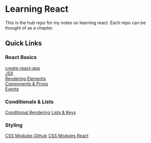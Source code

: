 # Learning React
This is the hub repo for my notes on learning react. Each repo can be thought of as a chapter.

## Quick Links

### React Basics
[create-react-app](https://github.com/facebookincubator/create-react-app)\
[JSX](https://reactjs.org/docs/introducing-jsx.html)\
[Rendering Elements](https://reactjs.org/docs/rendering-elements.html)\
[Components & Props](https://reactjs.org/docs/components-and-props.html)\
[Events](https://reactjs.org/docs/events.html)

### Conditionals & Lists
[Conditional Rendering](https://reactjs.org/docs/conditional-rendering.html)
[Lists & Keys](https://reactjs.org/docs/lists-and-keys.html)

### Styling
[CSS Modules Github](https://github.com/css-modules/css-modules)
[CSS Modules React](https://create-react-app.dev/docs/adding-a-css-modules-stylesheet)